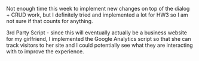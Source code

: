 Not enough time this week to implement new changes on top of the dialog + CRUD work, but I definitely tried and implemented a lot for HW3 so I am not sure if that counts for anything.

3rd Party Script - since this will eventually actually be a business website for my girlfriend, I implemented the Google Analytics script so that she can track visitors to her site and I could potentially see what they are interacting with to improve the experience.